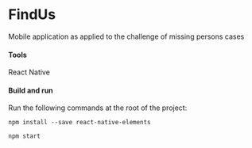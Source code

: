 # FindUs
Mobile application as applied to the challenge of missing persons cases

#### Tools
React Native

#### Build and run
Run the following commands at the root of the project:

`npm install --save react-native-elements` 

`npm start`
